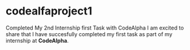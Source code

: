 # codealfaproject1
Completed My 2nd Internship first Task with CodeAlpha    I am excited to share that I have succesfully completed my first task as part of my internship at **CodeAlpha**. 
